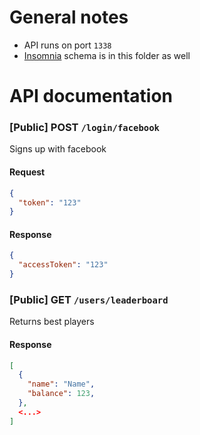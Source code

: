 # General notes

- API runs on port `1338`
- [Insomnia](https://insomnia.rest/) schema is in this folder as well

# API documentation

### [Public] POST `/login/facebook`

Signs up with facebook

#### Request

```json
{
  "token": "123"
}
```

#### Response

```json
{
  "accessToken": "123"
}
```

### [Public] GET `/users/leaderboard`

Returns best players

#### Response

```json
[
  {
    "name": "Name",
    "balance": 123,
  },
  <...>
]
```

